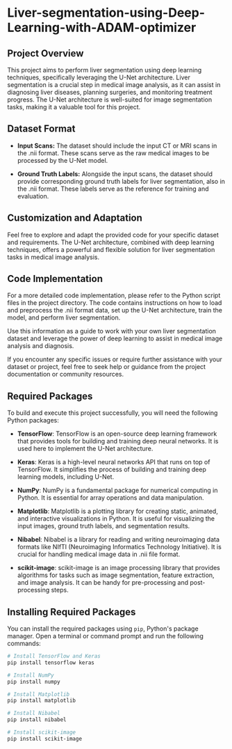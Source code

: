 # Liver-segmentation-using-Deep-Learning-with-ADAM-optimizer

## Project Overview

This project aims to perform liver segmentation using deep learning techniques, specifically leveraging the U-Net architecture. Liver segmentation is a crucial step in medical image analysis, as it can assist in diagnosing liver diseases, planning surgeries, and monitoring treatment progress. The U-Net architecture is well-suited for image segmentation tasks, making it a valuable tool for this project.

## Dataset Format

- **Input Scans:** The dataset should include the input CT or MRI scans in the .nii format. These scans serve as the raw medical images to be processed by the U-Net model.

- **Ground Truth Labels:** Alongside the input scans, the dataset should provide corresponding ground truth labels for liver segmentation, also in the .nii format. These labels serve as the reference for training and evaluation.

## Customization and Adaptation

Feel free to explore and adapt the provided code for your specific dataset and requirements. The U-Net architecture, combined with deep learning techniques, offers a powerful and flexible solution for liver segmentation tasks in medical image analysis.

## Code Implementation

For a more detailed code implementation, please refer to the Python script files in the project directory. The code contains instructions on how to load and preprocess the .nii format data, set up the U-Net architecture, train the model, and perform liver segmentation.

Use this information as a guide to work with your own liver segmentation dataset and leverage the power of deep learning to assist in medical image analysis and diagnosis.

If you encounter any specific issues or require further assistance with your dataset or project, feel free to seek help or guidance from the project documentation or community resources.

## Required Packages

To build and execute this project successfully, you will need the following Python packages:

- **TensorFlow**: TensorFlow is an open-source deep learning framework that provides tools for building and training deep neural networks. It is used here to implement the U-Net architecture.

- **Keras**: Keras is a high-level neural networks API that runs on top of TensorFlow. It simplifies the process of building and training deep learning models, including U-Net.

- **NumPy**: NumPy is a fundamental package for numerical computing in Python. It is essential for array operations and data manipulation.

- **Matplotlib**: Matplotlib is a plotting library for creating static, animated, and interactive visualizations in Python. It is useful for visualizing the input images, ground truth labels, and segmentation results.

- **Nibabel**: Nibabel is a library for reading and writing neuroimaging data formats like NIfTI (Neuroimaging Informatics Technology Initiative). It is crucial for handling medical image data in .nii file format.

- **scikit-image**: scikit-image is an image processing library that provides algorithms for tasks such as image segmentation, feature extraction, and image analysis. It can be handy for pre-processing and post-processing steps.

## Installing Required Packages

You can install the required packages using `pip`, Python's package manager. Open a terminal or command prompt and run the following commands:

```bash
# Install TensorFlow and Keras
pip install tensorflow keras

# Install NumPy
pip install numpy

# Install Matplotlib
pip install matplotlib

# Install Nibabel
pip install nibabel

# Install scikit-image
pip install scikit-image

